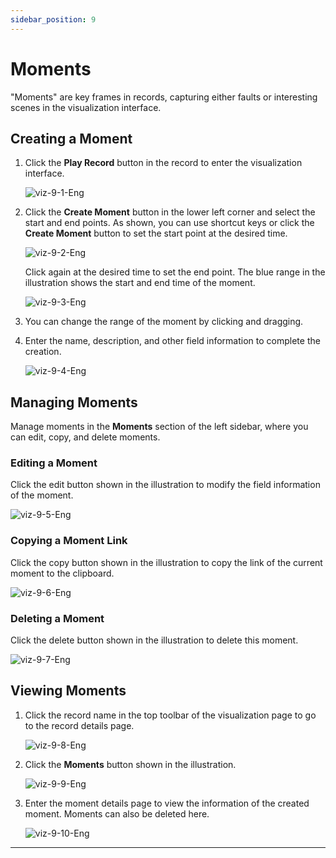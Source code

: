 ```yaml
---
sidebar_position: 9
---
```

# Moments

"Moments" are key frames in records, capturing either faults or interesting scenes in the visualization interface.

## Creating a Moment

1. Click the **Play Record** button in the record to enter the visualization interface.

    ![viz-9-1-Eng](../img/viz-9-1-Eng.png)

2. Click the **Create Moment** button in the lower left corner and select the start and end points. As shown, you can use shortcut keys or click the **Create Moment** button to set the start point at the desired time.

    ![viz-9-2-Eng](../img/viz-9-2-Eng.png)

    Click again at the desired time to set the end point. The blue range in the illustration shows the start and end time of the moment.

    ![viz-9-3-Eng](../img/viz-9-3-Eng.png)

3. You can change the range of the moment by clicking and dragging.

4. Enter the name, description, and other field information to complete the creation.

    ![viz-9-4-Eng](../img/viz-9-4-Eng.png)

## Managing Moments

Manage moments in the **Moments** section of the left sidebar, where you can edit, copy, and delete moments.

### Editing a Moment

Click the edit button shown in the illustration to modify the field information of the moment.

![viz-9-5-Eng](../img/viz-9-5-Eng.png)

### Copying a Moment Link

Click the copy button shown in the illustration to copy the link of the current moment to the clipboard.

![viz-9-6-Eng](../img/viz-9-6-Eng.png)

### Deleting a Moment

Click the delete button shown in the illustration to delete this moment.

![viz-9-7-Eng](../img/viz-9-7-Eng.png)

## Viewing Moments

1. Click the record name in the top toolbar of the visualization page to go to the record details page.

    ![viz-9-8-Eng](../img/viz-9-8-Eng.png)

2. Click the **Moments** button shown in the illustration.

    ![viz-9-9-Eng](../img/viz-9-9-Eng.png)

3. Enter the moment details page to view the information of the created moment. Moments can also be deleted here.

    ![viz-9-10-Eng](../img/viz-9-10-Eng.png)


---
